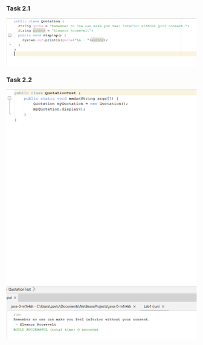 ### Task 2.1
![Image alt](https://github.com/ppc-ntu-khpi/java-0-m1r4sh/blob/main/Solution/task2.1.png)

### Task 2.2
![Image alt](https://github.com/ppc-ntu-khpi/java-0-m1r4sh/blob/main/Solution/task2%2C2.png)